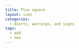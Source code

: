 ```yaml
---
title: Plus square
layout: icon
categories:
  - Alerts, warnings, and signs
tags:
  - add
  - new
---
```

